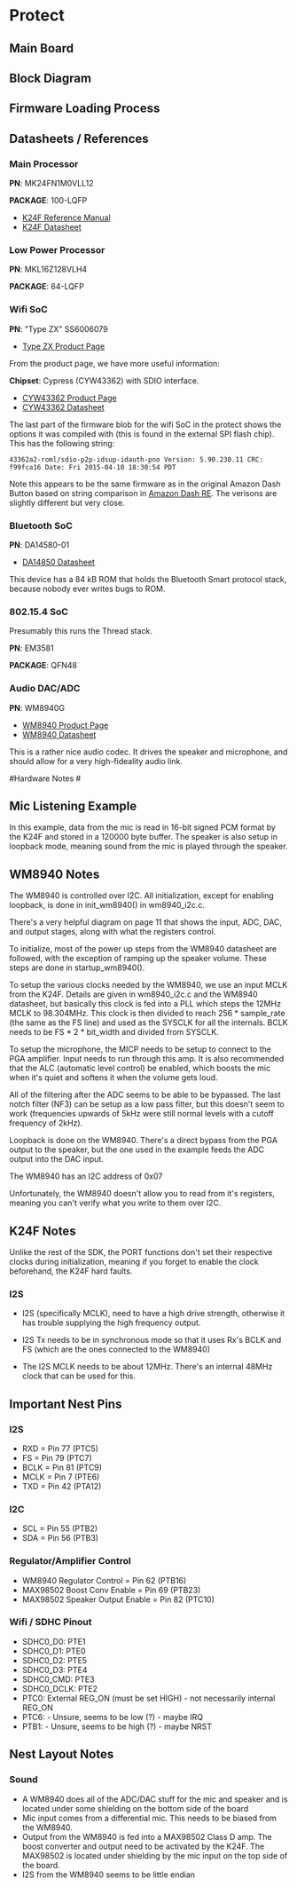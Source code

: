 # Protect #


## Main Board ##


## Block Diagram ##

## Firmware Loading Process ##


## Datasheets / References ##



### Main Processor ###

**PN**: MK24FN1M0VLL12

**PACKAGE**: 100-LQFP

- [K24F Reference Manual](https://www.nxp.com/docs/en/reference-manual/K24P144M120SF5RM.pdf)
- [K24F Datasheet](https://www.nxp.com/docs/en/data-sheet/K24P144M120SF5.pdf)

### Low Power Processor ###

**PN**: MKL16Z128VLH4

**PACKAGE**: 64-LQFP

### Wifi SoC ###

**PN**: "Type ZX" SS6006079

- [Type ZX Product Page](https://wireless.murata.com/eng/type-zx.html)

From the product page, we have more useful information:

**Chipset**: Cypress (CYW43362) with SDIO interface.

- [CYW43362 Product Page](http://www.cypress.com/documentation/datasheets/cyw43362-single-chip-ieee-80211-bgn-macbasebandradio-sdio)
- [CYW43362 Datasheet](http://www.cypress.com/file/363721/download)

The last part of the firmware blob for the wifi SoC in the protect shows the options it was compiled with (this is found in the external SPI flash chip). This has the following string:

```43362a2-roml/sdio-p2p-idsup-idauth-pno Version: 5.90.230.11 CRC: f99fca16 Date: Fri 2015-04-10 18:30:54 PDT```

Note this appears to be the same firmware as in the original Amazon Dash Button based on string comparison in [Amazon Dash RE](https://github.com/dekuNukem/Amazon_Dash_Button). The verisons are slightly different but very close.

 
### Bluetooth SoC ###

**PN**: DA14580-01

- [DA14850 Datasheet](https://support.dialog-semiconductor.com/downloads/DA14580_DS_v3.1.pdf)

This device has a 84 kB ROM that holds the Bluetooth Smart protocol stack, because nobody ever writes bugs to ROM.

### 802.15.4 SoC ###

Presumably this runs the Thread stack.

**PN**: EM3581

**PACKAGE**: QFN48

### Audio DAC/ADC ###

**PN**: WM8940G

- [WM8940 Product Page](https://www.cirrus.com/products/wm8940/)
- [WM8940 Datasheet](https://statics.cirrus.com/pubs/proDatasheet/WM8940_v4.3.pdf)

This is a rather nice audio codec. It drives the speaker and microphone, and should allow for a very high-fideality audio link.

#Hardware Notes #

## Mic Listening Example ##

In this example, data from the mic is read in 16-bit signed PCM format by the K24F and stored in a 120000 byte buffer. The speaker is also setup in loopback mode, meaning sound from the mic is played through the speaker.

## WM8940 Notes ##

The WM8940 is controlled over I2C. All initialization, except for enabling loopback, is done in init_wm8940() in wm8940_i2c.c. 

There's a very helpful diagram on page 11 that shows the input, ADC, DAC, and output stages, along with what the registers control.

To initialize, most of the power up steps from the WM8940 datasheet are followed, with the exception of ramping up the speaker volume. These steps are done in startup_wm8940().

To setup the various clocks needed by the WM8940, we use an input MCLK from the K24F. Details are given in wm8940_i2c.c and the WM8940 datasheet, but basically this clock is fed into a PLL which steps the 12MHz MCLK to 98.304MHz.
This clock is then divided to reach 256 * sample_rate (the same as the FS line) and used as the SYSCLK for all the internals. BCLK needs to be FS * 2 * bit_width and divided from SYSCLK.  

To setup the microphone, the MICP needs to be setup to connect to the PGA amplifier. Input needs to run through this amp. It is also recommended that the ALC (automatic level control) be enabled, which boosts the mic when it's quiet and softens it when the volume gets loud.

All of the filtering after the ADC seems to be able to be bypassed. The last notch filter (NF3) can be setup as a low pass filter, but this doesn't seem to work (frequencies upwards of 5kHz were still normal levels with a cutoff frequency of 2kHz).

Loopback is done on the WM8940. There's a direct bypass from the PGA output to the speaker, but the one used in the example feeds the ADC output into the DAC input.

The WM8940 has an I2C address of 0x07

Unfortunately, the WM8940 doesn't allow you to read from it's registers, meaning you can't verify what you write to them over I2C.

## K24F Notes ##
Unlike the rest of the SDK, the PORT functions don't set their respective clocks during initialization, meaning if you forget to enable the clock beforehand, the K24F hard faults.

### I2S ###
* I2S (specifically MCLK), need to have a high drive strength, otherwise it has trouble supplying the high frequency output.

* I2S Tx needs to be in synchronous mode so that it uses Rx's BCLK and FS (which are the ones connected to the WM8940)

* The I2S MCLK needs to be about 12MHz. There's an internal 48MHz clock that can be used for this.

## Important Nest Pins ##

### I2S ###
* RXD = Pin 77 (PTC5)
* FS = Pin 79 (PTC7)
* BCLK = Pin 81 (PTC9)
* MCLK = Pin 7 (PTE6)
* TXD = Pin 42 (PTA12)

### I2C ###
* SCL = Pin 55 (PTB2)
* SDA = Pin 56 (PTB3)

### Regulator/Amplifier Control ###
* WM8940 Regulator Control = Pin 62 (PTB16)
* MAX98502 Boost Conv Enable = Pin 69 (PTB23)
* MAX98502 Speaker Output Enable = Pin 82 (PTC10)

### Wifi / SDHC Pinout ###
* SDHC0_D0: PTE1
* SDHC0_D1: PTE0
* SDHC0_D2: PTE5
* SDHC0_D3: PTE4
* SDHC0_CMD: PTE3
* SDHC0_DCLK: PTE2
* PTC0: External REG_ON (must be set HIGH) - not necessarily internal REG_ON
* PTC6: - Unsure, seems to be low (?) - maybe IRQ
* PTB1: - Unsure, seems to be high (?) - maybe NRST

## Nest Layout Notes ##

### Sound ###
* A WM8940 does all of the ADC/DAC stuff for the mic and speaker and is located under some shielding on the bottom side of the board
* Mic input comes from a differential mic. This needs to be biased from the WM8940.
* Output from the WM8940 is fed into a MAX98502 Class D amp. The boost converter and output need to be activated by the K24F. The MAX98502 is located under shielding by the mic input on the top side of the board.
* I2S from the WM8940 seems to be little endian
